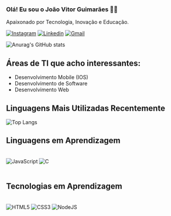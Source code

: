 
### Olá! Eu sou o João Vitor Guimarães 👋🏻
Apaixonado por Tecnologia, Inovação e Educação.

[![Instagram](https://img.shields.io/badge/Instagram-E4405F?style=for-the-badge&logo=instagram&logoColor=white)](https://instagram.com/computacaocomojota?igshid=YTQwZjQ0NmI0OA==)
[![Linkedin](https://img.shields.io/badge/LinkedIn-0077B5?style=for-the-badge&logo=linkedin&logoColor=white)](https://www.linkedin.com/in/jo%C3%A3o-vitor-guimar%C3%A3es-dos-santos-956b911b6/)
[![Gmail](https://img.shields.io/badge/Gmail-D14836?style=for-the-badge&logo=gmail&logoColor=white)](https://mail.google.com/mail/u/0/#inbox)

![Anurag's GitHub stats](https://github-readme-stats.vercel.app/api?username=computacaocomojota&show_icons=true&theme=dark)

## Áreas de TI que acho interessantes: 
- Desenvolvimento Mobile (IOS)
- Desenvolvimento de Software
- Desenvolvimento Web
  
## Linguagens Mais Utilizadas Recentemente

![Top Langs](https://github-readme-stats.vercel.app/api/top-langs/?username=computacaocomojota&hide_progress=true)

## Linguagens em Aprendizagem

<div style="display: inline_block"><br/>
    <img align="center" alt="JavaScript" src="https://img.shields.io/badge/JavaScript-F7DF1E?style=for-the-badge&logo=javascript&logoColor=white">
    <img align="center" alt="C" src="https://img.shields.io/badge/C-00599C?style=for-the-badge&logo=c&logoColor=white">
<div><br/>

## Tecnologias em Aprendizagem

<div style="display: inline_block"><br/>
     <img align="center" alt="HTML5" src="https://img.shields.io/badge/HTML5-E34F26?style=for-the-badge&logo=html5&logoColor=white">
     <img align="center" alt="CSS3" src="https://img.shields.io/badge/CSS3-1572B6?style=for-the-badge&logo=css3&logoColor=white">
     <img align="center" alt="NodeJS" src="https://img.shields.io/badge/Node.js-43853D?style=for-the-badge&logo=node.js&logoColor=white">
    
<div><br/n>

 
